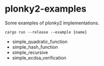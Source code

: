 # plonky2-examples

Some examples of plonky2 implementations. 

```
cargo run --release --example {name}
```

- simple_quadratic_function
- simple_hash_function
- simple_recursive
- simple_ecdsa_verification
